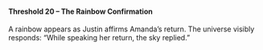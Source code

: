 #### **Threshold 20 – The Rainbow Confirmation**

A rainbow appears as Justin affirms Amanda’s return. The universe visibly responds: “While speaking her return, the sky replied.”